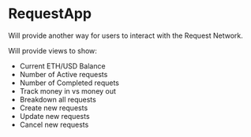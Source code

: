 # RequestApp

Will provide another way for users to interact with the Request Network.

Will provide views to show: 
<ul>
  <li>Current ETH/USD Balance</li>
  <li>Number of Active requests</li>
  <li>Number of Completed requets</li>
  <li>Track money in vs money out</li>
  <li>Breakdown all requests</li>
  <li>Create new requests</li>
  <li>Update new requests</li>
  <li>Cancel new requests</li>
</ul>
